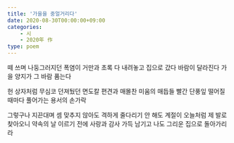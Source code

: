 ```yaml
---
title: '가을을 중얼거리다'
date: 2020-08-30T00:00:00+09:00
categories: 
    - 시
    - 2020年 作
type: poem
---
```


떼 쓰며 나둥그러지던 폭염이
거만과 초록
다 내려놓고 집으로 갔다
바람이 달라진다
가을 양지가 그 바람 품는다

헌 상자처럼 무심코 던져뒀던 
면도칼 편견과 
매몰찬 미움의 매듭들 
빨간 단풍잎 떨어질 때마다
풀어가는 용서의 손가락

그렇구나
지끈대며 셈 맞추지 않아도
격하게 줄다리기 안 해도
계절이 오늘처럼 제 발로 찾아오니
약속의 날 이르기 전에
사랑과 감사 가득 남기고
나도
그리운 집으로 돌아가리라 
